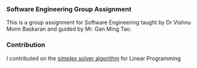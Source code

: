 ### Software Engineering Group Assignment
This is a group assignment for Software Engineering taught by Dr Vishnu Monn Baskaran and guided by Mr. Gan Ming Tao.

### Contribution
I contributed on the [simplex solver algorithm](https://github.com/soonchangAI/linear_optimization/blob/master/LinearOptimization/SimplexAlgo.cs) for Linear Programming
